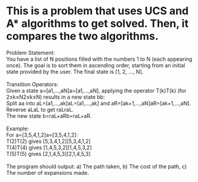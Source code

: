 # This is a problem that uses UCS and A* algorithms to get solved. Then, it compares the two algorithms.
Problem Statement: 
<br>
You have a list of N positions filled with the numbers 1 to N (each appearing once). The goal is to sort them in ascending order, starting from an initial state provided by the user. The final state is [1, 2, ..., N].
<br> <br>
Transition Operators: 
<br>
Given a state a=[a1,...,aN]a=[a1​,...,aN​], applying the operator T(k)T(k) (for 2≤k≤N2≤k≤N) results in a new state bb:
<br>
    Split aa into aL=[a1,...,ak]aL​=[a1​,...,ak​] and aR=[ak+1,...,aN]aR​=[ak+1​,...,aN​]. <br>
    Reverse aLaL​ to get raLraL​. <br>
    The new state b=raL+aRb=raL​+aR​. <br>
<br>
Example:
<br>
    For a=[3,5,4,1,2]a=[3,5,4,1,2]: <br>
        T(2)T(2) gives [5,3,4,1,2][5,3,4,1,2] <br>
        T(4)T(4) gives [1,4,5,3,2][1,4,5,3,2] <br>
        T(5)T(5) gives [2,1,4,5,3][2,1,4,5,3] <br>
<br>
The program should output: a) The path taken, b) The cost of the path, c) The number of expansions made.
